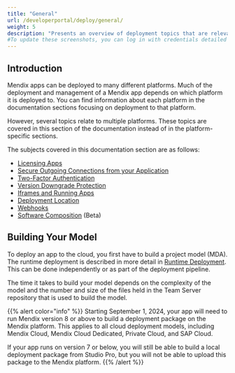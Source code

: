 ```yaml
---
title: "General"
url: /developerportal/deploy/general/
weight: 5
description: "Presents an overview of deployment topics that are relevant to more than one platform."
#To update these screenshots, you can log in with credentials detailed in How to Update Screenshots Using Team Apps.
---
```


## Introduction

Mendix apps can be deployed to many different platforms. Much of the deployment and management of a Mendix app depends on which platform it is deployed to. You can find information about each platform in the documentation sections focusing on deployment to that platform.

However, several topics relate to multiple platforms. These topics are covered in this section of the documentation instead of in the platform-specific sections.

The subjects covered in this documentation section are as follows:

* [Licensing Apps](/developerportal/deploy/licensing-apps-outside-mxcloud/)
* [Secure Outgoing Connections from your Application](/developerportal/deploy/securing-outgoing-connections-from-your-application/)
* [Two-Factor Authentication](/developerportal/deploy/two-factor-authentication/)
* [Version Downgrade Protection](/developerportal/deploy/version-downgrade-prevention/)
* [Iframes and Running Apps](/developerportal/deploy/running-in-iframe/)
* [Deployment Location](/developerportal/deploy/deployment-location/)
* [Webhooks](/developerportal/deploy/webhooks/)
* [Software Composition](/developerportal/deploy/software-composition/) (Beta)

## Building Your Model

To deploy an app to the cloud, you first have to build a project model (MDA). The runtime deployment is described in more detail in [Runtime Deployment](/refguide/runtime-deployment/). This can be done independently or as part of the deployment pipeline.

The time it takes to build your model depends on the complexity of the model and the number and size of the files held in the Team Server repository that is used to build the model.

{{% alert color="info" %}}
Starting September 1, 2024, your app will need to run Mendix version 8 or above to build a deployment package on the Mendix platform. This applies to all cloud deployment models, including Mendix Cloud, Mendix Cloud Dedicated, Private Cloud, and SAP Cloud.

If your app runs on version 7 or below, you will still be able to build a local deployment package from Studio Pro, but you will not be able to upload this package to the Mendix platform.
{{% /alert %}}
